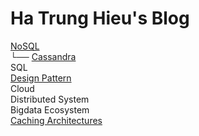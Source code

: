 # Ha Trung Hieu's Blog

  [NoSQL](nosql/) \
  └── [Cassandra](nosql/cassandra) \
  SQL \
  [Design Pattern](design-pattern) \
  Cloud \
  Distributed System \
  Bigdata Ecosystem \
  [Caching Architectures](caching-architectures/)
